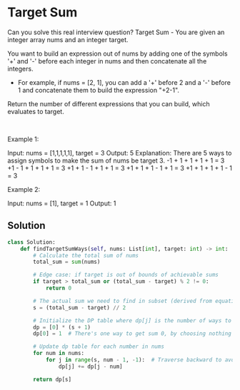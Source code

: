 # Target Sum

Can you solve this real interview question? Target Sum - You are given an integer array nums and an integer target.

You want to build an expression out of nums by adding one of the symbols '+' and '-' before each integer in nums and then concatenate all the integers.

 * For example, if nums = [2, 1], you can add a '+' before 2 and a '-' before 1 and concatenate them to build the expression "+2-1".

Return the number of different expressions that you can build, which evaluates to target.

 

Example 1:


Input: nums = [1,1,1,1,1], target = 3
Output: 5
Explanation: There are 5 ways to assign symbols to make the sum of nums be target 3.
-1 + 1 + 1 + 1 + 1 = 3
+1 - 1 + 1 + 1 + 1 = 3
+1 + 1 - 1 + 1 + 1 = 3
+1 + 1 + 1 - 1 + 1 = 3
+1 + 1 + 1 + 1 - 1 = 3


Example 2:


Input: nums = [1], target = 1
Output: 1

## Solution
```py
class Solution:
    def findTargetSumWays(self, nums: List[int], target: int) -> int:
        # Calculate the total sum of nums
        total_sum = sum(nums)

        # Edge case: if target is out of bounds of achievable sums
        if target > total_sum or (total_sum - target) % 2 != 0:
            return 0

        # The actual sum we need to find in subset (derived from equation)
        s = (total_sum - target) // 2

        # Initialize the DP table where dp[j] is the number of ways to sum to j
        dp = [0] * (s + 1)
        dp[0] = 1  # There's one way to get sum 0, by choosing nothing

        # Update dp table for each number in nums
        for num in nums:
            for j in range(s, num - 1, -1):  # Traverse backward to avoid overwriting
                dp[j] += dp[j - num]

        return dp[s]
```

